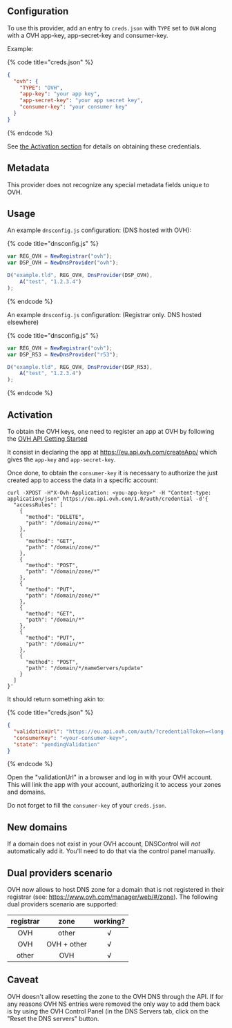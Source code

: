 ## Configuration

To use this provider, add an entry to `creds.json` with `TYPE` set to `OVH`
along with a OVH app-key, app-secret-key and consumer-key.

Example:

{% code title="creds.json" %}
```json
{
  "ovh": {
    "TYPE": "OVH",
    "app-key": "your app key",
    "app-secret-key": "your app secret key",
    "consumer-key": "your consumer key"
  }
}
```
{% endcode %}

See [the Activation section](#activation) for details on obtaining these credentials.

## Metadata

This provider does not recognize any special metadata fields unique to OVH.

## Usage

An example `dnsconfig.js` configuration: (DNS hosted with OVH):

{% code title="dnsconfig.js" %}
```javascript
var REG_OVH = NewRegistrar("ovh");
var DSP_OVH = NewDnsProvider("ovh");

D("example.tld", REG_OVH, DnsProvider(DSP_OVH),
    A("test", "1.2.3.4")
);
```
{% endcode %}

An example `dnsconfig.js` configuration: (Registrar only. DNS hosted elsewhere)

{% code title="dnsconfig.js" %}
```javascript
var REG_OVH = NewRegistrar("ovh");
var DSP_R53 = NewDnsProvider("r53");

D("example.tld", REG_OVH, DnsProvider(DSP_R53),
    A("test", "1.2.3.4")
);
```
{% endcode %}

## Activation

To obtain the OVH keys, one need to register an app at OVH by following the
[OVH API Getting Started](https://docs.ovh.com/gb/en/customer/first-steps-with-ovh-api/)

It consist in declaring the app at https://eu.api.ovh.com/createApp/
which gives the `app-key` and `app-secret-key`.

Once done, to obtain the `consumer-key` it is necessary to authorize the just created app
to access the data in a specific account:

```shell
curl -XPOST -H"X-Ovh-Application: <you-app-key>" -H "Content-type: application/json" https://eu.api.ovh.com/1.0/auth/credential -d'{
  "accessRules": [
    {
      "method": "DELETE",
      "path": "/domain/zone/*"
    },
    {
      "method": "GET",
      "path": "/domain/zone/*"
    },
    {
      "method": "POST",
      "path": "/domain/zone/*"
    },
    {
      "method": "PUT",
      "path": "/domain/zone/*"
    },
    {
      "method": "GET",
      "path": "/domain/*"
    },
    {
      "method": "PUT",
      "path": "/domain/*"
    },
    {
      "method": "POST",
      "path": "/domain/*/nameServers/update"
    }
  ]
}'
```

It should return something akin to:

{% code title="creds.json" %}
```json
{
  "validationUrl": "https://eu.api.ovh.com/auth/?credentialToken=<long-token>",
  "consumerKey": "<your-consumer-key>",
  "state": "pendingValidation"
}
```
{% endcode %}

Open the "validationUrl" in a browser and log in with your OVH account. This will link the app with your account,
authorizing it to access your zones and domains.

Do not forget to fill the `consumer-key` of your `creds.json`.

## New domains

If a domain does not exist in your OVH account, DNSControl
will *not* automatically add it. You'll need to do that via the
control panel manually.

## Dual providers scenario

OVH now allows to host DNS zone for a domain that is not registered in their registrar (see: https://www.ovh.com/manager/web/#/zone). The following dual providers scenario are supported:

| registrar | zone        | working? |
|:---------:|:-----------:|:--------:|
|  OVH      | other       |    √     |
|  OVH      | OVH + other |    √     |
|  other    | OVH         |    √     |

## Caveat

OVH doesn't allow resetting the zone to the OVH DNS through the API. If for any reasons OVH NS entries were
removed the only way to add them back is by using the OVH Control Panel (in the DNS Servers tab, click on the "Reset the
DNS servers" button.
